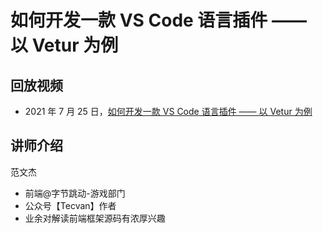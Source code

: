 # 如何开发一款 VS Code 语言插件 —— 以 Vetur 为例

## 回放视频

* 2021 年 7 月 25 日，[如何开发一款 VS Code 语言插件 —— 以 Vetur 为例](https://www.bilibili.com/video/BV1sh411z7Vq)

## 讲师介绍

范文杰
* 前端@字节跳动-游戏部门
* 公众号【Tecvan】作者
* 业余对解读前端框架源码有浓厚兴趣
